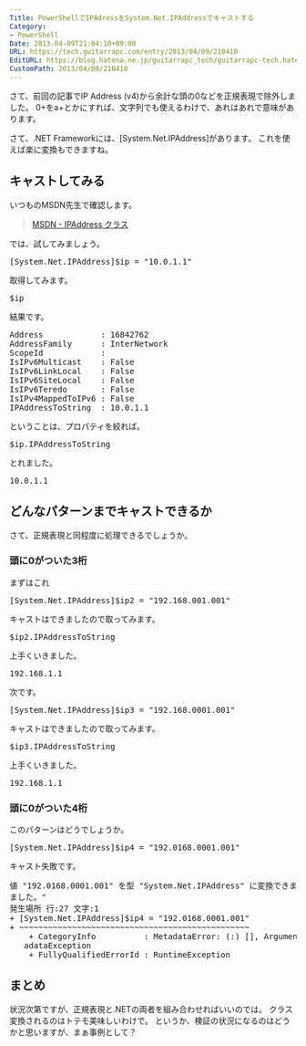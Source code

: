 ```yaml
---
Title: PowerShellでIPAdressをSystem.Net.IPAddressでキャストする
Category:
- PowerShell
Date: 2013-04-09T21:04:10+09:00
URL: https://tech.guitarrapc.com/entry/2013/04/09/210410
EditURL: https://blog.hatena.ne.jp/guitarrapc_tech/guitarrapc-tech.hatenablog.com/atom/entry/11696248318757675629
CustomPath: 2013/04/09/210410
---
```


さて、前回の記事でIP Address (v4)から余計な頭の0などを正規表現で除外しました。
0+をa+とかにすれば、文字列でも使えるわけで、あれはあれで意味があります。

さて、.NET Frameworkには、[System.Net.IPAddress]があります。
これを使えば楽に変換もできますね。



<h2>キャストしてみる</h2>

いつものMSDN先生で確認します。
<blockquote><a href="http://msdn.microsoft.com/ja-jp/library/system.net.ipaddress.aspx" target="_blank">MSDN - IPAddress クラス</a></blockquote>

では、試してみましょう。
<pre class="brush: powershell">
[System.Net.IPAddress]$ip = &quot;10.0.1.1&quot;
</pre>

取得してみます。
<pre class="brush: powershell">
$ip
</pre>

結果です。
<pre class="brush: powershell">
Address            : 16842762
AddressFamily      : InterNetwork
ScopeId            :
IsIPv6Multicast    : False
IsIPv6LinkLocal    : False
IsIPv6SiteLocal    : False
IsIPv6Teredo       : False
IsIPv4MappedToIPv6 : False
IPAddressToString  : 10.0.1.1
</pre>

ということは、プロパティを絞れば。
<pre class="brush: powershell">
$ip.IPAddressToString
</pre>

とれました。
<pre class="brush: powershell">
10.0.1.1
</pre>

<h2>どんなパターンまでキャストできるか</h2>
さて、正規表現と同程度に処理できるでしょうか。

<h3>頭に0がついた3桁</h3>
まずはこれ
<pre class="brush: powershell">
[System.Net.IPAddress]$ip2 = &quot;192.168.001.001&quot;
</pre>

キャストはできましたので取ってみます。
<pre class="brush: powershell">
$ip2.IPAddressToString
</pre>

上手くいきました。
<pre class="brush: powershell">
192.168.1.1
</pre>


次です。
<pre class="brush: powershell">
[System.Net.IPAddress]$ip3 = &quot;192.168.0001.001&quot;
</pre>

キャストはできましたので取ってみます。
<pre class="brush: powershell">
$ip3.IPAddressToString
</pre>

上手くいきました。
<pre class="brush: powershell">
192.168.1.1
</pre>

<h3>頭に0がついた4桁</h3>
このパターンはどうでしょうか。

<pre class="brush: powershell">
[System.Net.IPAddress]$ip4 = &quot;192.0168.0001.001&quot;
</pre>

キャスト失敗です。
<pre class="brush: powershell">
値 &quot;192.0168.0001.001&quot; を型 &quot;System.Net.IPAddress&quot; に変換できません。エラー: &quot;無効な IP アドレスが指定され
ました。&quot;
発生場所 行:27 文字:1
+ [System.Net.IPAddress]$ip4 = &quot;192.0168.0001.001&quot;
+ ~~~~~~~~~~~~~~~~~~~~~~~~~~~~~~~~~~~~~~~~~~~~~~~~
    + CategoryInfo          : MetadataError: (:) [], ArgumentTransformationMet
   adataException
    + FullyQualifiedErrorId : RuntimeException
</pre>


<h2>まとめ</h2>
状況次第ですが、正規表現と.NETの両者を組み合わせればいいのでは。
クラス変換されるのはトテモ美味しいわけで。
というか、検証の状況になるのはどうかと思いますが、まぁ事例として？
